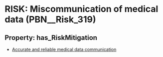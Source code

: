 # RISK: __Miscommunication of medical data__ (PBN__Risk_319)

## Property: has_RiskMitigation

* [Accurate and reliable medical data communication](PBN__RiskMitigation_398)

